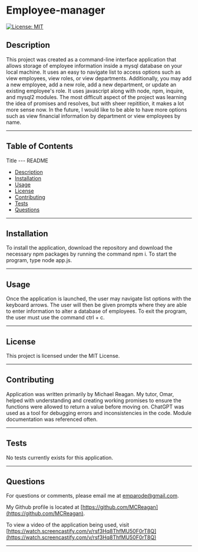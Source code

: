# Employee-manager

[![License: MIT](https://img.shields.io/badge/License-MIT-yellow.svg)](https://opensource.org/licenses/MIT)


## Description


This project was created as a command-line interface application that allows storage of employee information inside a mysql database on your local machine. It uses an easy to navigate list to access options such as view employees, view roles, or view departments. Additionally, you may add a new employee, add a new role, add a new department, or update an existing employee's role. It uses javascript along with node, npm, inquire, and mysql2 modules. The most difficult aspect of the project was learning the idea of promises and resolves, but with sheer repitition, it makes a lot more sense now. In the future, I would like to be able to have more options such as view financial information by department or view employees by name.


---


## Table of Contents


Title --- README
* [Description](#description)
* [Installation](#installation)
* [Usage](#usage)
* [License](#license)
* [Contributing](#contributing)
* [Tests](#tests)
* [Questions](#questions)


---


## Installation


To install the application, download the repository and download the necessary npm packages by running the command npm i.  To start the program, type node app.js.


---


## Usage


Once the application is launched, the user may navigate list options with the keyboard arrows. The user will then be given prompts where they are able to enter information to alter a database of employees. To exit the program, the user must use the command ctrl + c.


---


## License


This project is licensed under the MIT License.


---


## Contributing


Application was written primarily by Michael Reagan. My tutor, Omar, helped with understanding and creating working promises to ensure the functions were allowed to return a value before moving on. ChatGPT was used as a tool for debugging errors and inconsistencies in the code. Module documentation was referenced often.


---


## Tests


No tests currently exists for this application.


---


## Questions


For questions or comments, please email me at emparode@gmail.com.

My Github profile is located at [https://github.com/MCReagan](https://github.com/MCReagan).

To view a video of the application being used, visit [https://watch.screencastify.com/v/rsf3Hq8ThfMU50F0rT8Q](https://watch.screencastify.com/v/rsf3Hq8ThfMU50F0rT8Q)


---
